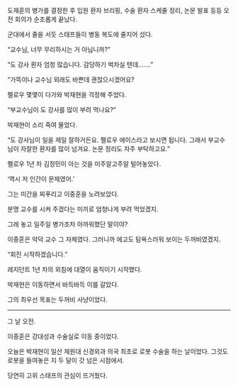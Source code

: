 도재훈의 병가를 결정한 후 입원 환자 브리핑, 수술 환자 스케줄 정리, 논문 발표 등등 오전 회의가 순조롭게 끝났다.

군대에서 줄을 서듯 스태프들이 병동 복도에 줄지어 섰다.

“교수님, 너무 무리하시는 거 아닙니까?”

“도 강사 환자 엄청 많습니다. 감당하기 벅차실 텐데…….”

“가뜩이나 교수님 외래도 바쁜데 괜찮으시겠어요?

펠로우 몇몇이 다가와 박재현을 걱정해 주었다.

“부교수님이 도 강사를 많이 부려 먹나요?”

박재현이 소리 죽여 물었다.

“도 강사님이 일을 제일 잘하거든요. 펠로우 에이스라고 보시면 됩니다. 그래서 부교수님이 자잘한 환자를 많이 넘겨요. 논문 정리도 자주 부탁하고요.”

펠로우 1년 차 김정민이 아는 것을 미주알고주알 털어놓았다.

‘역시 저 인간이 문제였어.’

그는 미간을 찌푸리고 이중훈을 노려보았다.

분명 교수를 시켜 주겠다는 미끼로 엄청나게 부려 먹었겠지.

그래 놓고 일주일 병가조차 아까워했단 말이야?

이중훈은 악덕 교수 그 자체였다. 그러니까 에고도 탐욕스러워 보이는 두꺼비였겠지.

“회진 시작하겠습니다.”

레지던트 1년 차의 외침에 대열이 움직이기 시작했다.

박재현은 이동하면서 바득바득 이를 갈았다.

그의 최우선 목표는 두꺼비 사냥이었다.

* * *

그 날 오전.

이중훈은 강대성과 수술실로 이동 중이었다.

오늘은 박재현이 일산 제원대 신경외과 의국 최초로 로봇 수술을 하는 날이었다. 그것도 로봇을 들여놓은 지 두 달이 갓 넘은 시점에서.

당연히 고위 스태프의 관심이 뜨거웠다.
